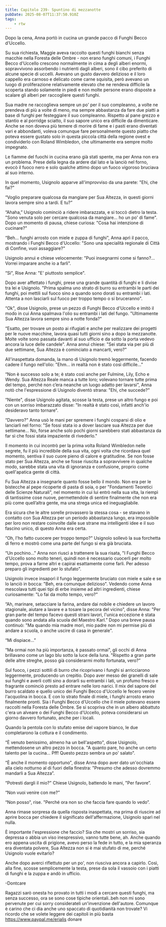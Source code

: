 ```yaml
---
title: Capitolo 239- Spuntino di mezzanotte
pubDate: 2025-08-07T11:37:50.910Z
tags:
    - rtw
---
```



Dopo la cena, Anna portò in cucina un grande pacco di Funghi Becco d'Uccello.


Su sua richiesta, Maggie aveva raccolto questi funghi bianchi senza macchie nella Foresta delle Ombre - non erano funghi comuni, i Funghi Becco d'Uccello crescono normalmente in cima a degli alberi enormi, sopravvivono assorbendo i nutrienti dagli alberi, sono il cibo preferito di alcune specie di uccelli. Avevano un gusto davvero delizioso e il loro cappello era carnoso e delicato come carne squisita, però avevano un luogo di proliferazione relativamente elevato che ne rendeva difficile la scoperta stando solamente in piedi e non molte persone erano disposte a scalare gli alberi per raccogliere questi funghi.


Sua madre ne raccoglieva sempre un po' per il suo compleanno, a volte ne prendeva di più a volte di meno, ma sempre abbastanza da fare due piatti a base di funghi per festeggiare il suo compleanno. Rispetto al pane grezzo e stantio e al porridge sciatto, il suo sapore unico era difficile da dimenticare. Anche se non doveva più temere di morire di fame e i pasti erano diventati vari e abbondanti, voleva comunque fare personalmente questo piatto che poteva essere gustato solo in questa piccola città della regione ovest e condividerlo con Roland Wimbledon, che ultimamente era sempre molto impegnato.


Le fiamme del fuochi in cucina erano già stati spente, ma per Anna  non era un problema. Prese della legna da ardere dal lato e la lanciò nel forno, evocò il fuoco nero e solo qualche attimo dopo un fuoco vigoroso bruciava al suo interno.


In quel momento, Usignolo apparve all'improvviso da una parete: "Ehi, che fai?"


“Voglio preparare qualcosa da mangiare per Sua Altezza, in questi giorni lavora sempre sino a tardi. E tu?”


“Ahaha,” Usignolo cominciò a ridere imbarazzata, e si toccò dietro la testa. "Sono venuta solo per cercare qualcosa da mangiare... ho un po' di fame". Dopo un momento di pausa, chiese curiosa: "Cosa hai intenzione di cucinare?"


“Beh... funghi arrosto con miele e zuppa di funghi", Anna aprì il pacco, mostrando i Funghi Becco d'Uccello: "Sono una specialità regionale di Città di Confine, vuoi assaggiare?"


Usignolo annuì e chiese velocemente: ”Puoi insegnarmi come si fanno?... Vorrei imparare anche io a farli".


“Sì", Rise Anna: "E' piuttosto semplice".


Dopo aver affettato i funghi, prese una grande quantità di funghi e li divise tra lei e Usignolo. "Prima spalma uno strato di burro su entrambi le parti dei funghi, poi mettili sul fuoco sino a quando sono dorati su entrambi i lati. Attenta a non lasciarli sul fuoco per troppo tempo o si bruceranno".


“Ok", disse Usignolo, prese un pezzo di Funghi Becco d'Uccello e imitò il modo in cui Anna spalmava l'olio su entrambi i lati del fungo. "Ultimamente Sua Altezza lavora sempre sino a notte fonda?"


“Esatto, per trovare un posto ai rifugiati e anche per realizzare dei progetti per le nuove macchine, lavora quasi tutti giorni sino a dopo la mezzanotte. Molte volte sono passata davanti al suo ufficio e da sotto la porta vedevo ancora la luce delle candele". Anna annuì chiese: "Sei stata via per più di due settimane, Sua Altezza è cominciato a mancarti, vero?"


All'inaspettata domanda, la mano di Usignolo tremò leggermente, facendo cadere il fungo nell'olio: "Ehm... in realtà non è stato così difficile...”


“Non è successo solo a te; è stato così anche per Fulmine, Lily, Echo e Wendy. Sua Altezza Reale manca a tutte loro; volevano tornare tutte prima del tempo, perché non c’era neanche un luogo adatto per lavarsi", Anna notò che l'espressione di Usignolo diventò strana: "Ehi, che succede?"


“Niente", disse Usignolo agitata, scosse la testa, prese un altro fungo e poi con un sorriso imbarazzato disse: "In realtà è stato così, infatti anch'io desideravo tanto tornare".


“Davvero?" Anna usò le mani per spremere i funghi cosparsi di olio e lanciarli nel forno: "Se fossi stata io a dover lasciare sua Altezza per due settimane… No, forse anche solo pochi giorni sarebbero stati abbastanza da far sì che fossi stata impaziente di rivederlo."


Il momento in cui incontrò per la prima volta Roland Wimbledon nelle segrete, fu il più incredibile della sua vita, ogni volta che ricordava quel momento, sentiva il suo cuore pieno di calore e gratitudine. Se non fosse stato per Sua Altezza, anche se fosse riuscita a sopravvivere in qualche modo, sarebbe stata una vita di ignoranza e confusione, proprio come quell'apatica gente di città.


Fu Sua Altezza a insegnarle quanto fosse bello il mondo. Non era per le bistecche al pepe ricoperte di pasta di soia, o per "Fondamenti Teoretici delle Scienze Naturali", nel momento in cui lui entrò nella sua vita, la riempì di tantissime cose nuove, permettendole di sentire finalmente che non era più come quell’altra gente, ma una strega unica ed ineguagliabile.


Era sicura che le altre sorelle provassero la stessa cosa - se stavano in contatto con Sua Altezza per un periodo abbastanza lungo, era impossibile per loro non restare coinvolte dalle sue strane ma intelligenti idee e il suo fascino unico, di questo Anna era certa.


“Oh, l'ho fatto cuocere per troppo tempo?" Usignolo sollevò la sua forchetta di ferro e mostrò come una parte del fungo si era già bruciata.


“Un pochino..." Anna non riuscì a trattenere la sua risata, "I Funghi Becco d'Uccello sono molto teneri, quindi non è necessario cuocerli per molto tempo, prova a farne altri e capirai esattamente come farli. Per adesso preparo gli ingredienti per lo stufato".


Usignolo invece insaporì il fungo leggermente bruciato con miele e sale e se lo lanciò in bocca: "Beh, era comunque delizioso". Vedendo come Anna mescolava tutti quei tipi di erbe insieme ad altri ingredienti, chiese curiosamente: "Lo fai da molto tempo, vero?"


“Ah, marinare, setacciare la farina, andare dai nobile e chiedere un lavoro stagionale, aiutare a lavare e a tosare la pecora del vicino", disse Anna: "Per gran parte del tempo facevo questi strani lavori, l'unica eccezione è stata quando sono andata alla scuola del Maestro Karl.” Dopo una breve pausa continuò: "Ma quando mia madre morì, mio padre non mi permise più di andare a scuola, o anche uscire di casa in generale".


“Mi dispiace...”


“Ma ormai non ha più importanza, è passato ormai", gli occhi di Anna brillavano come un lago blu sotto la luce della luna. "Rispetto a gran parte delle altre streghe, posso già considerarmi molto fortunata, vero?”


Sul fuoco, i pezzi sottili di burro che ricoprivano i funghi si arricciarono leggermente, producendo un crepitio. Dopo aver messo dei granelli di sale sui funghi e averli cotti sino a dorarli su entrambi i lati, un profumo fresco e fragrante cominciò presto ad entrare nelle loro narici. Il mix del sapore del burro scaldato e quello unico dei Funghi Becco d'Uccello le fecero venire l'acquolina in bocca. E con lo strato finale di miele, i funghi arrosto erano finalmente pronti. Sia i Funghi Becco d'Uccello che il miele potevano essere raccolti nella Foresta delle Ombre. Se si scopriva che in un albero abbattuto c'era un alveare o dei Funghi Becco d'Uccello, poteva considerarsi un giorno davvero fortunato, anche per i locali.


Quando la pentola con lo stufato emise del vapore bianco, le due completarono la cottura e il condimento.


“È venuto benissimo, almeno ha un bell'aspetto", disse Usignolo, mettendosene un altro pezzo in bocca. "A quanto pare, ho anche un certo talento per la cucina... Pff! Questo pezzo sembra un po' salato".


“È anche il momento opportuno", disse Anna dopo aver dato un'occhiata alla cielo notturno al di fuori della finestra: "Presumo che adesso dovremmo mandarli a Sua Altezza”.


“Potresti dargli il mio?" Chiese Usignolo, battendo le mani, "Per favore”.


“Non vuoi venire con me?”


“Non posso", rise. "Perché ora non so che faccia fare quando lo vedo”.


Anna rimase sorpresa da quella risposta inaspettata, ma prima di riuscire ad aprire bocca per chiedere il significato dell'affermazione, Usignolo sparì nel nulla.


È importante l'espressione che faccio? Sia che mostri un sorriso, sia depressa o abbia un viso inespressivo, vanno tutte bene, ah. Anche quando ero appena uscita di prigione, avevo perso la fede in tutto, e la mia speranza era diventata polvere, Sua Altezza non si è mai stufato di me, perché Usignolo vuole evitarlo?


Anche dopo averci riflettuto per un po', non riusciva ancora a capirlo. Così, alla fine, scosse semplicemente la testa, prese da sola il vassoio con i piatti di funghi e la zuppa e andò in ufficio.




-Dontcare




Ragazzi sarò onesta ho provato in tutti i modi a cercare questi funghi, ma senza successo, ora se sono cose tipiche orientali..beh non mi sono pervenute per cui sorry considerateli un'invenzione dell'autore. Comunque è carino che ci dia anche uno spaccato di quotidianità non trovate? Vi ricordo che se volete leggere dei capitoli in più basta https://www.paypal.me/erialis donare                                


                                


                                


                                



